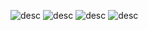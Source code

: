![desc](/typescript-basic/04-1.png)
![desc](/typescript-basic/04-2.png)
![desc](/typescript-basic/04-3.png)
![desc](/typescript-basic/04-4.png)
